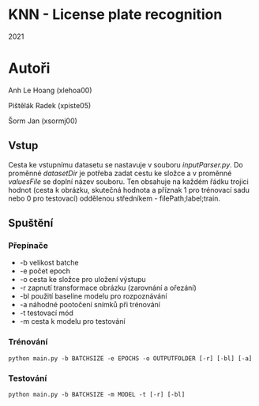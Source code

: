# KNN - License plate recognition
2021

# Autoři
Anh Le Hoang (xlehoa00)

Pištělák Radek (xpiste05)

Šorm Jan (xsormj00)

## Vstup

Cesta ke vstupnímu datasetu se nastavuje v souboru *inputParser.py*. Do proměnné *datasetDir* je potřeba zadat cestu ke složce a v proměnné *valuesFile* se doplní název souboru. Ten obsahuje na každém řádku trojici hodnot (cesta k obrázku, skutečná hodnota a příznak 1 pro trénovací sadu nebo 0 pro testovací) oddělenou středníkem - filePath;label;train. 

## Spuštění

### Přepínače

- -b    velikost batche
- -e    počet epoch
- -o    cesta ke složce pro uložení výstupu
- -r    zapnutí transformace obrázku (zarovnání a ořezání)
- -bl   použití baseline modelu pro rozpoznávání
- -a    náhodné pootočení snímků při trénování
- -t    testovací mód
- -m    cesta k modelu pro testování

### Trénování

```
python main.py -b BATCHSIZE -e EPOCHS -o OUTPUTFOLDER [-r] [-bl] [-a]
```

### Testování

```
python main.py -b BATCHSIZE -m MODEL -t [-r] [-bl] 
```
